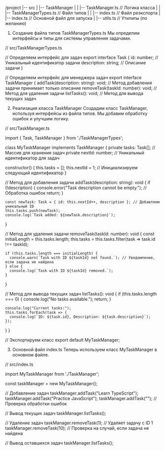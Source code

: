 /project
|-- src
| |-- TaskManager
| | |-- TaskManager.ts // Логика класса
| | |-- TaskManagerTypes.ts // Файл типов
| | |-- index.ts // Файл реэкспорта
| |-- index.ts // Основной файл для запуска
| |-- utils.ts // Утилиты (по желанию)

1. Создание файла типов TaskManagerTypes.ts
   Мы определим интерфейсы и типы для системы управления задачами.

// src/TaskManagerTypes.ts

// Определяем интерфейс для задач
export interface Task {
id: number; // Уникальный идентификатор задачи
description: string; // Описание задачи
}

// Определяем интерфейс для менеджера задач
export interface TaskManager {
addTask(description: string): void; // Метод добавления задачи принимает только описание
removeTask(taskId: number): void; // Метод для удаления задачи
listTasks(): void; // Метод для вывода текущих задач

2. Реализация класса TaskManager
   Создадим класс TaskManager, используя интерфейсы из файла типов. Мы добавим обработку ошибок и улучшим логику.

// src/TaskManager.ts

import { Task, TaskManager } from './TaskManagerTypes';

class MyTaskManager implements TaskManager {
private tasks: Task[]; // Массив для хранения задач
private nextId: number; // Уникальный идентификатор для задач

constructor() {
this.tasks = [];
this.nextId = 1; // Инициализируем следующий идентификатор
}

// Метод для добавления задачи
addTask(description: string): void {
if (!description) {
console.error("Task description cannot be empty."); // Обработка ошибок
return;
}

    const newTask: Task = { id: this.nextId++, description }; // Добавляем уникальный ID
    this.tasks.push(newTask);
    console.log(`Task added: ${newTask.description}`);

}

// Метод для удаления задачи
removeTask(taskId: number): void {
const initialLength = this.tasks.length;
this.tasks = this.tasks.filter(task => task.id !== taskId);

    if (this.tasks.length === initialLength) {
      console.warn(`Task with ID ${taskId} not found.`); // Уведомление, если задача не найдена
    } else {
      console.log(`Task with ID ${taskId} removed.`);
    }

}

// Метод для вывода текущих задач
listTasks(): void {
if (this.tasks.length === 0) {
console.log("No tasks available.");
return;
}

    console.log("Current tasks:");
    this.tasks.forEach(task => {
      console.log(`ID: ${task.id}, Description: ${task.description}`);
    });

}
}

// Экспортируем класс
export default MyTaskManager;

3. Основной файл index.ts
   Теперь используем класс MyTaskManager в основном файле.

// src/index.ts

import MyTaskManager from './TaskManager';

const taskManager = new MyTaskManager();

// Добавление задач
taskManager.addTask("Learn TypeScript");
taskManager.addTask("Practice JavaScript");
taskManager.addTask(""); // Проверка обработки ошибок

// Вывод текущих задач
taskManager.listTasks();

// Удаление задач
taskManager.removeTask(1); // Удаляет задачу с ID 1
taskManager.removeTask(10); // Проверка на случай, если задача не найдена

// Вывод оставшихся задач
taskManager.listTasks();
